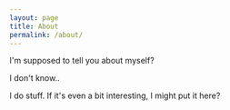```yaml
---
layout: page
title: About
permalink: /about/
---
```


I'm supposed to tell you about myself?

I don't know.. 

I do stuff. If it's even a bit interesting, I might put it here?
